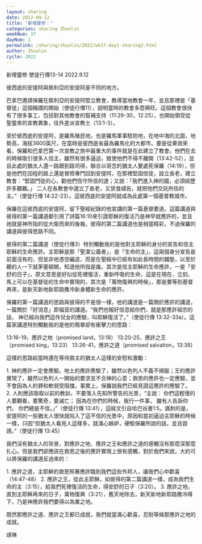 ```yaml
---
layout: sharing
date: 2022-09-12
title: "新增靈修："
categories: sharing Zhuolin
weekNum: 37
dayNum: 1
permalink: /sharing/zhuolin/2022/wk37-day1-sharing2.html
author: Zhuolin
cycle: 2022
---  
```

新增靈修 使徒行傳13-14
2022.9.12

彼西底的安提阿與敘利亞的安提阿是不同的地方。

巴拿巴邀請保羅在敘利亞的安提阿堅立教會，教導當地教會一年，並且那裡是「基督徒」這個稱謂的開始（使徒行傳11），說明當時的教會多麼興旺。這個教會很快有了很多事工，包括對其他教會的幫補支持（11:29-30，12:25），也開始領受從聖靈來的宣教異象，往外差派宣教士（13:1-3）。

至於彼西底的安提阿，是羅馬殖民地，也是羅馬軍事駐防地，在地中海的北面，地勢高，海拔3600英尺，在當時是彼西底省最為羅馬化的大都市。要是從果效來看，保羅和巴拿巴第一次宣教之旅中最重大的事件就是在此建立了教會。他們在去的時候吸引很多人信主，雖然有很多逼迫，致使他們不得不離開（13:42-52），並且此處的猶太人還一路跟到路司得，聯合以哥念的猶太人要處死保羅（14:19），但是他們在回程的路上還是冒險專門回到安提阿，在那裡堅固信徒，設立長老，建立教會：“堅固門徒的心，勸他們恆守所信的道；又說：「我們進入神的國，必須經歷許多艱難。」 二人在各教會中選立了長老，又禁食禱告，就把他們交託所信的主。”（使徒行傳‬ ‭14:22-23）。這彼西底的安提阿就成為此處第一個基督教城市。

保羅在這彼西底的安提阿，留下聖經紀錄的他宣講的第一篇基督要道。這篇講道與彼得的第一篇講道都引用了詩篇16:10來引證耶穌的復活乃是神早就應許的，並且祂就是神所指的從大衛而來的後裔。彼得的第二篇講道也是相當精彩，不過保羅的講道與彼得思路不同。

彼得的第二篇講道（使徒行傳3）特別觸動我的是他對主耶穌的身分的宣告和信主耶穌的生命應許。主耶穌是那「聖潔公義者」，是「生命的主」，這兩個身分宣告是前面沒有的，但並非他憑空編造，而是在聖經中已經有如此長時間的鋪墊，以至於聽的人一下就茅塞頓開，知道他所指是誰。其次是信主耶穌的生命應許，一是「安舒的日子」，原文意思是好似從死裡復活，重新呼吸的生命，這是在現在、立刻、馬上可以在基督徒的生命中實現的，其次是「萬物復興的時候」，那是要等到基督再來，是新天新地新耶路撒冷新身體新生命的應許。

保羅的第一篇講道的思路與彼得的不是很一樣，他的講道是一篇關於應許的講道，一篇關於「好消息」即福音的講道。“我們也報好信息給你們，就是那應許祖宗的話， 神已經向我們這作兒女的應驗，叫耶穌復活了。”（‭‭使徒行傳‬ ‭13:32-33a）。這篇家講道特別觸動我的是他的簡單卻有衝擊力的思路：

13:16-19，應許之地（promised land，13:19）
13:20-25，應許之王（promised king，13:23）
13:26-41，應許之道（promised salvation，13:38）

這樣的思路給當時還在等待救主的猶太人這樣的安慰和激勵：

1. 神的應許一定會應驗。地土的應許應驗了，雖然以色列人不義不順服；王的應許實現了，雖然以色列人一開始的要求並不合神的心意；救恩的應許也一定應驗，並不會因為人的罪和軟弱受阻擋，事實上，保羅說我們已經見證這應許的應驗了。
2. 人則應該吸取以前的教訓，不要落入先知所警告的光景，“主說： 你們這輕慢的人要觀看，要驚奇，要滅亡； 因為在你們的時候，我行一件事， 雖有人告訴你們， 你們總是不信。」”（使徒行傳‬ ‭13:41‬），這經文引自哈巴谷書1:5。諷刺的是，安提阿的一些猶太人很快就陷入了這不信的光景中，原因和當初逼迫主耶穌的時候一樣，只因“但猶太人看見人這樣多，就滿心嫉妒，硬駁保羅所說的話，並且毀謗。”（使徒行傳‬ ‭13:45‬）

我們沒有猶太人的背景，對應許之地、應許之王和應許之道的感觸沒有那麼深那麼扎心。但是我們卻應該在救恩之後的應許實現上很有感觸，對於我們來說，大約可以將保羅的講道反過來的：

1. 應許之道，主耶穌的救恩照著應許臨到我們這些外邦人，讓我們心中歡喜（14:47-48）
2. 應許之王，從此主耶穌，如彼得的第二篇講道一樣，成為我們生命的主（3:15），給我們死裡復活的生命，得安舒的日子（3:20）。
3. 應許之地，直到主耶穌再來的日子，萬物復興（3:21），舊天地除去，新天新地新耶路撒冷降下，乃是神應許我們要得以為業之地。

既然那應許之道、應許之王都已成就，我們就當滿心歡喜，忍耐等候那應許之地的成就。


琢琳



